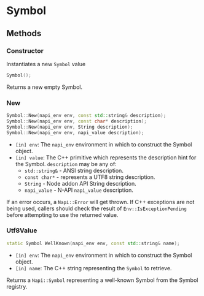 # Symbol

## Methods

### Constructor

Instantiates a new `Symbol` value

```cpp
Symbol();
```

Returns a new empty Symbol.

### New
```cpp
Symbol::New(napi_env env, const std::string& description);
Symbol::New(napi_env env, const char* description);
Symbol::New(napi_env env, String description);
Symbol::New(napi_env env, napi_value description);
```

- `[in] env`: The `napi_env` environment in which to construct the Symbol object.
- `[in] value`: The C++ primitive which represents the description hint for the Symbol.
  `description` may be any of:
  - `std::string&` - ANSI string description.
  - `const char*` - represents a UTF8 string description.
  - `String` - Node addon API String description.
  - `napi_value` - N-API `napi_value` description.

If an error occurs, a `Napi::Error` will get thrown. If C++ exceptions are not
being used, callers should check the result of `Env::IsExceptionPending` before
attempting to use the returned value.

### Utf8Value
```cpp
static Symbol WellKnown(napi_env env, const std::string& name);
```

- `[in] env`: The `napi_env` environment in which to construct the Symbol object.
- `[in] name`: The C++ string representing the `Symbol` to retrieve.

Returns a `Napi::Symbol` representing a well-known Symbol from the
Symbol registry.
